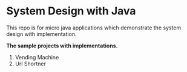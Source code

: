 # System Design with Java
This repo is for micro java applications which demonstrate the system design with implementation.

**The sample projects with implementations.**
1. Vending Machine
2. Url Shortner
